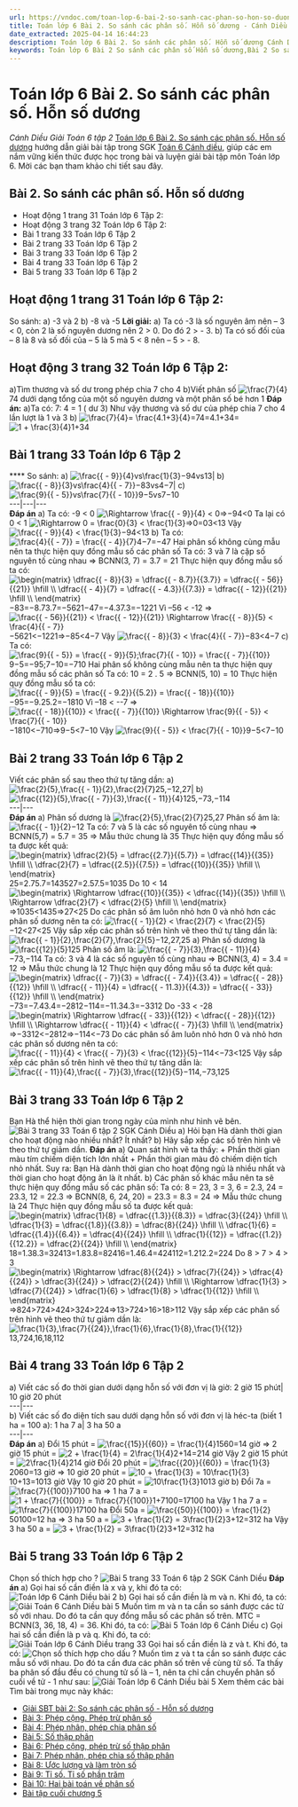 ```yaml
---
url: https://vndoc.com/toan-lop-6-bai-2-so-sanh-cac-phan-so-hon-so-duong-265978
title: Toán lớp 6 Bài 2. So sánh các phân số. Hỗn số dương - Cánh Diều Giải Toán 6 tập 2 - VnDoc.com
date_extracted: 2025-04-14 16:44:23
description: Toán lớp 6 Bài 2. So sánh các phân số. Hỗn số dương Cánh Diều gồm lời giải chi tiết cho từng bài tập cho các em học sinh tham khảo luyện Giải Toán 6 Cánh Diều tập 2.
keywords: Toán lớp 6 Bài 2 So sánh các phân số Hỗn số dương,Bài 2 So sánh các phân số Hỗn số dương,toán 6,toán lớp 6,giải toán lớp 6,giải toán 6,toán lớp 6 cánh diều,toán 6 cánh diều,giải toán 6 tập 2 cánh diều,giải toán lớp 6 cánh diều,So sánh các phân số Hỗn số dương cánh diều
---
```


# Toán lớp 6 Bài 2. So sánh các phân số. Hỗn số dương
 _Cánh Diều Giải Toán 6 tập 2_
[Toán lớp 6 Bài 2. So sánh các phân số. Hỗn số dương](<https://vndoc.com/toan-lop-6-bai-2-so-sanh-cac-phan-so-hon-so-duong-265978>) hướng dẫn giải bài tập trong SGK [Toán 6 Cánh diều](<https://vndoc.com/toan-lop-6-sach-canh-dieu>), giúp các em nắm vững kiến thức được học trong bài và luyện giải bài tập môn Toán lớp 6. Mời các bạn tham khảo chi tiết sau đây.
## **Bài 2. So sánh các phân số. Hỗn số dương**
  * Hoạt động 1 trang 31 Toán lớp 6 Tập 2: 
  * Hoạt động 3 trang 32 Toán lớp 6 Tập 2:
  * Bài 1 trang 33 Toán lớp 6 Tập 2 
  * Bài 2 trang 33 Toán lớp 6 Tập 2 
  * Bài 3 trang 33 Toán lớp 6 Tập 2 
  * Bài 4 trang 33 Toán lớp 6 Tập 2 
  * Bài 5 trang 33 Toán lớp 6 Tập 2 

## **Hoạt động 1 trang 31 Toán lớp 6 Tập 2:**
So sánh:
a\) -3 và 2
b\) -8 và -5
**Lời giải:**
a\) Ta có -3 là số nguyên âm nên – 3 < 0, còn 2 là số nguyên dương nên 2 > 0\. Do đó 2 > \- 3.
b\) Ta có số đối của – 8 là 8 và số đối của – 5 là 5 mà 5 < 8 nên – 5 > \- 8.
## **Hoạt động 3 trang 32 Toán lớp 6 Tập 2:**
a\)Tìm thương và số dư trong phép chia 7 cho 4
b\)Viết phân số ![\\frac{7}{4}](https://i.vdoc.vn/data/image/blank.png)74 dưới dạng tổng của một số nguyên dương và một phân số bé hơn 1
**Đáp án:**
a\)Ta có: 7: 4 = 1 \( dư 3\)
Như vậy thương và số dư của phép chia 7 cho 4 lần lượt là 1 và 3
b\) ![\\frac{7}{4}= \\frac{4.1+3}{4}=](https://i.vdoc.vn/data/image/blank.png)74=4.1+34= ![1 + \\frac{3}{4}](https://i.vdoc.vn/data/image/blank.png)1+34
## Bài 1 trang 33 Toán lớp 6 Tập 2
**** So sánh:
a\) ![\\frac{{ - 9}}{4}vs\\frac{1}{3}](https://i.vdoc.vn/data/image/blank.png)−94vs13| b\) ![\\frac{{ - 8}}{3}vs\\frac{4}{{ - 7}}](https://i.vdoc.vn/data/image/blank.png)−83vs4−7| c\) ![\\frac{9}{{ - 5}}vs\\frac{7}{{ - 10}}](https://i.vdoc.vn/data/image/blank.png)9−5vs7−10  
---|---|---  
**Đáp án**
a\) Ta có: -9 < 0 ![\\Rightarrow \\frac{{ - 9}}{4} < 0](https://i.vdoc.vn/data/image/blank.png)⇒−94<0
Ta lại có 0 < 1 ![\\Rightarrow 0 = \\frac{0}{3} < \\frac{1}{3}](https://i.vdoc.vn/data/image/blank.png)⇒0=03<13
Vậy ![\\frac{{ - 9}}{4} < \\frac{1}{3}](https://i.vdoc.vn/data/image/blank.png)−94<13
b\) Ta có: ![\\frac{4}{{ - 7}} = \\frac{{ - 4}}{7}](https://i.vdoc.vn/data/image/blank.png)4−7=−47
Hai phân số không cùng mẫu nên ta thực hiện quy đồng mẫu số các phân số
Ta có: 3 và 7 là cặp số nguyên tố cùng nhau
=> BCNN\(3, 7\) = 3.7 = 21
Thực hiện quy đồng mẫu số ta có:
![\\begin{matrix}
  \\dfrac{{ - 8}}{3} = \\dfrac{{ - 8.7}}{{3.7}} = \\dfrac{{ - 56}}{{21}} \\hfill \\\\
  \\dfrac{{ - 4}}{7} = \\dfrac{{ - 4.3}}{{7.3}} = \\dfrac{{ - 12}}{{21}} \\hfill \\\\ 
\\end{matrix}](https://i.vdoc.vn/data/image/blank.png)−83=−8.73.7=−5621−47=−4.37.3=−1221
Vì –56 < -12 => ![\\frac{{ - 56}}{{21}} < \\frac{{ - 12}}{{21}} \\Rightarrow \\frac{{ - 8}}{5} < \\frac{4}{{ - 7}}](https://i.vdoc.vn/data/image/blank.png)−5621<−1221⇒−85<4−7
Vậy ![\\frac{{ - 8}}{3} < \\frac{4}{{ - 7}}](https://i.vdoc.vn/data/image/blank.png)−83<4−7
c\) Ta có: ![\\frac{9}{{ - 5}} = \\frac{{ - 9}}{5};\\frac{7}{{ - 10}} = \\frac{{ - 7}}{{10}}](https://i.vdoc.vn/data/image/blank.png)9−5=−95;7−10=−710
Hai phân số không cùng mẫu nên ta thực hiện quy đồng mẫu số các phân số
Ta có: 10 = 2 . 5
=> BCNN\(5, 10\) = 10
Thực hiện quy đồng mẫu số ta có:
![\\frac{{ - 9}}{5} = \\frac{{ - 9.2}}{{5.2}} = \\frac{{ - 18}}{{10}}](https://i.vdoc.vn/data/image/blank.png)−95=−9.25.2=−1810
Vì –18 < \--7 => ![\\frac{{ - 18}}{{10}} < \\frac{{ - 7}}{{10}} \\Rightarrow \\frac{9}{{ - 5}} < \\frac{7}{{ - 10}}](https://i.vdoc.vn/data/image/blank.png)−1810<−710⇒9−5<7−10
Vậy ![\\frac{9}{{ - 5}} < \\frac{7}{{ - 10}}](https://i.vdoc.vn/data/image/blank.png)9−5<7−10
## Bài 2 trang 33 Toán lớp 6 Tập 2
Viết các phân số sau theo thứ tự tăng dần:
a\) ![\\frac{2}{5},\\frac{{ - 1}}{2},\\frac{2}{7}](https://i.vdoc.vn/data/image/blank.png)25,−12,27| b\) ![\\frac{{12}}{5},\\frac{{ - 7}}{3},\\frac{{ - 11}}{4}](https://i.vdoc.vn/data/image/blank.png)125,−73,−114  
---|---  
**Đáp án**
a\) Phân số dương là ![\\frac{2}{5},\\frac{2}{7}](https://i.vdoc.vn/data/image/blank.png)25,27
Phân số âm là: ![\\frac{{ - 1}}{2}](https://i.vdoc.vn/data/image/blank.png)−12
Ta có: 7 và 5 là các số nguyên tố cùng nhau
=> BCNN\(5,7\) = 5.7 = 35
=> Mẫu thức chung là 35
Thực hiện quy đồng mẫu số ta được kết quả:
![\\begin{matrix}
  \\dfrac{2}{5} = \\dfrac{{2.7}}{{5.7}} = \\dfrac{{14}}{{35}} \\hfill \\\\
  \\dfrac{2}{7} = \\dfrac{{2.5}}{{7.5}} = \\dfrac{{10}}{{35}} \\hfill \\\\ 
\\end{matrix}](https://i.vdoc.vn/data/image/blank.png)25=2.75.7=143527=2.57.5=1035
Do 10 < 14
![\\begin{matrix}
   \\Rightarrow \\dfrac{{10}}{{35}} < \\dfrac{{14}}{{35}} \\hfill \\\\
   \\Rightarrow \\dfrac{2}{7} < \\dfrac{2}{5} \\hfill \\\\ 
\\end{matrix}](https://i.vdoc.vn/data/image/blank.png)⇒1035<1435⇒27<25
Do các phân số âm luôn nhỏ hơn 0 và nhỏ hơn các phân số dương nên ta có: ![\\frac{{ - 1}}{2} < \\frac{2}{7} < \\frac{2}{5}](https://i.vdoc.vn/data/image/blank.png)−12<27<25
Vậy sắp xếp các phân số trên hình vẽ theo thứ tự tăng dần là:
![\\frac{{ - 1}}{2},\\frac{2}{7},\\frac{2}{5}](https://i.vdoc.vn/data/image/blank.png)−12,27,25
a\) Phân số dương là ![\\frac{{12}}{5}](https://i.vdoc.vn/data/image/blank.png)125
Phân số âm là: ![\\frac{{ - 7}}{3},\\frac{{ - 11}}{4}](https://i.vdoc.vn/data/image/blank.png)−73,−114
Ta có: 3 và 4 là các số nguyên tố cùng nhau
=> BCNN\(3, 4\) = 3.4 = 12
=> Mẫu thức chung là 12
Thực hiện quy đồng mẫu số ta được kết quả:
![\\begin{matrix}
  \\dfrac{{ - 7}}{3} = \\dfrac{{ - 7.4}}{{3.4}} = \\dfrac{{ - 28}}{{12}} \\hfill \\\\
  \\dfrac{{ - 11}}{4} = \\dfrac{{ - 11.3}}{{4.3}} = \\dfrac{{ - 33}}{{12}} \\hfill \\\\ 
\\end{matrix}](https://i.vdoc.vn/data/image/blank.png)−73=−7.43.4=−2812−114=−11.34.3=−3312
Do -33 < -28
![\\begin{matrix}
   \\Rightarrow \\dfrac{{ - 33}}{{12}} < \\dfrac{{ - 28}}{{12}} \\hfill \\\\
   \\Rightarrow \\dfrac{{ - 11}}{4} < \\dfrac{{ - 7}}{3} \\hfill \\\\ 
\\end{matrix}](https://i.vdoc.vn/data/image/blank.png)⇒−3312<−2812⇒−114<−73
Do các phân số âm luôn nhỏ hơn 0 và nhỏ hơn các phân số dương nên ta có: ![\\frac{{ - 11}}{4} < \\frac{{ - 7}}{3} < \\frac{{12}}{5}](https://i.vdoc.vn/data/image/blank.png)−114<−73<125
Vậy sắp xếp các phân số trên hình vẽ theo thứ tự tăng dần là: ![\\frac{{ - 11}}{4},\\frac{{ - 7}}{3},\\frac{{12}}{5}](https://i.vdoc.vn/data/image/blank.png)−114,−73,125
## Bài 3 trang 33 Toán lớp 6 Tập 2
Bạn Hà thể hiện thời gian trong ngày của mình như hình vẽ bên.
![Bài 3 trang 33 Toán 6 tập 2 SGK Cánh Diều](https://i.vdoc.vn/data/image/2022/05/21/Bai-3-trang-33-Toan-6-tap-2-SGK-Canh-Dieu.png)
a\) Hỏi bạn Hà dành thời gian cho hoạt động nào nhiều nhất? Ít nhất?
b\) Hãy sắp xếp các số trên hình vẽ theo thứ tự giảm dần.
**Đáp án**
a\) Quan sát hình vẽ ta thấy:
\+ Phần thời gian màu tím chiếm diện tích lớn nhất
\+ Phần thời gian màu đỏ chiếm diện tích nhỏ nhất.
Suy ra: Bạn Hà dành thời gian cho hoạt động ngủ là nhiều nhất và thời gian cho hoạt động ăn là ít nhất.
b\) Các phân số khác mẫu nên ta sẽ thực hiện quy đồng mẫu số các phân số:
Ta có: 8 = 23, 3 = 3, 6 = 2.3, 24 = 23.3, 12 = 22.3
=> BCNN\(8, 6, 24, 20\) = 23.3 = 8.3 = 24
=> Mẫu thức chung là 24
Thực hiện quy đồng mẫu số ta được kết quả:
![\\begin{matrix}
  \\dfrac{1}{8} = \\dfrac{{1.3}}{{8.3}} = \\dfrac{3}{{24}} \\hfill \\\\
  \\dfrac{1}{3} = \\dfrac{{1.8}}{{3.8}} = \\dfrac{8}{{24}} \\hfill \\\\
  \\dfrac{1}{6} = \\dfrac{{1.4}}{{6.4}} = \\dfrac{4}{{24}} \\hfill \\\\
  \\dfrac{1}{{12}} = \\dfrac{{1.2}}{{12.2}} = \\dfrac{2}{{24}} \\hfill \\\\ 
\\end{matrix}](https://i.vdoc.vn/data/image/blank.png)18=1.38.3=32413=1.83.8=82416=1.46.4=424112=1.212.2=224
Do 8 > 7 > 4 > 3
![\\begin{matrix}
   \\Rightarrow \\dfrac{8}{{24}} > \\dfrac{7}{{24}} > \\dfrac{4}{{24}} > \\dfrac{3}{{24}} > \\dfrac{2}{{24}} \\hfill \\\\
   \\Rightarrow \\dfrac{1}{3} > \\dfrac{7}{{24}} > \\dfrac{1}{6} > \\dfrac{1}{8} > \\dfrac{1}{{12}} \\hfill \\\\ 
\\end{matrix}](https://i.vdoc.vn/data/image/blank.png)⇒824>724>424>324>224⇒13>724>16>18>112
Vậy sắp xếp các phân số trên hình vẽ theo thứ tự giảm dần là:
![\\frac{1}{3},\\frac{7}{{24}},\\frac{1}{6},\\frac{1}{8},\\frac{1}{{12}}](https://i.vdoc.vn/data/image/blank.png)13,724,16,18,112
## Bài 4 trang 33 Toán lớp 6 Tập 2
a\) Viết các số đo thời gian dưới dạng hỗn số với đơn vị là giờ:
2 giờ 15 phút| 10 giờ 20 phút  
---|---  
b\) Viết các số đo diện tích sau dưới dạng hỗn số với đơn vị là héc-ta \(biết 1 ha = 100 a\):
1 ha 7 a| 3 ha 50 a  
---|---  
**Đáp án**
a\) Đổi 15 phút = ![\\frac{{15}}{{60}} = \\frac{1}{4}](https://i.vdoc.vn/data/image/blank.png)1560=14 giờ
=> 2 giờ 15 phút = ![2 + \\frac{1}{4} = 2\\frac{1}{4}](https://i.vdoc.vn/data/image/blank.png)2+14=214 giờ
Vậy 2 giờ 15 phút = ![2\\frac{1}{4}](https://i.vdoc.vn/data/image/blank.png)214 giờ
Đổi 20 phút = ![\\frac{{20}}{{60}} = \\frac{1}{3}](https://i.vdoc.vn/data/image/blank.png)2060=13 giờ
=> 10 giờ 20 phút = ![10 + \\frac{1}{3} = 10\\frac{1}{3}](https://i.vdoc.vn/data/image/blank.png)10+13=1013 giờ
Vậy 10 giờ 20 phút = ![10\\frac{1}{3}](https://i.vdoc.vn/data/image/blank.png)1013 giờ
b\) Đổi 7a = ![\\frac{7}{{100}}](https://i.vdoc.vn/data/image/blank.png)7100 ha
=> 1 ha 7 a = ![1 + \\frac{7}{{100}} = 1\\frac{7}{{100}}](https://i.vdoc.vn/data/image/blank.png)1+7100=17100 ha
Vậy 1 ha 7 a = ![1\\frac{7}{{100}}](https://i.vdoc.vn/data/image/blank.png)17100 ha
Đổi 50a = ![\\frac{{50}}{{100}} = \\frac{1}{2}](https://i.vdoc.vn/data/image/blank.png)50100=12 ha
=> 3 ha 50 a = ![3 + \\frac{1}{2} = 3\\frac{1}{2}](https://i.vdoc.vn/data/image/blank.png)3+12=312 ha
Vậy 3 ha 50 a = ![3 + \\frac{1}{2} = 3\\frac{1}{2}](https://i.vdoc.vn/data/image/blank.png)3+12=312 ha
## Bài 5 trang 33 Toán lớp 6 Tập 2
Chọn số thích hợp cho ?
![Bài 5 trang 33 Toán 6 tập 2 SGK Cánh Diều](https://i.vdoc.vn/data/image/2022/05/21/Bai-5-trang-33-Toan-6-tap-2-SGK-Canh-Dieu.png)
**Đáp án**
a\) Gọi hai số cần điền là x và y, khi đó ta có:
![Toán lớp 6 Cánh Diều bài 2](https://i.vdoc.vn/data/image/2022/05/21/bai-5-trang-33-toan-lop-6-tap-2-canh-dieu-2.png)
b\) Gọi hai số cần điền là m và n. Khi đó, ta có:![Giải Toán 6 Cánh Diều bài 5](https://i.vdoc.vn/data/image/2022/05/21/bai-5-trang-33-toan-lop-6-tap-2-canh-dieu-3.png)
Muốn tìm m và n ta cần so sánh được các tử số với nhau. Do đó ta cần quy đồng mẫu số các phân số trên.
MTC = BCNN\(3, 36, 18, 4\) = 36. Khi đó, ta có:
![Bài 5 Toán lớp 6 Cánh Diều](https://i.vdoc.vn/data/image/2022/05/21/bai-5-trang-33-toan-lop-6-tap-2-canh-dieu-4.png)
c\) Gọi hai số cần điền là p và q. Khi đó, ta có:
![Giải Toán lớp 6 Cánh Diều trang 33](https://i.vdoc.vn/data/image/2022/05/21/bai-5-trang-33-toan-lop-6-tap-2-canh-dieu-5.png)
Gọi hai số cần điền là z và t. Khi đó, ta có: ![Chọn số thích hợp cho dấu ?](https://i.vdoc.vn/data/image/2022/05/21/bai-5-trang-33-toan-lop-6-tap-2-canh-dieu-6.png)
Muốn tìm z và t ta cần so sánh được các mẫu số với nhau. Do đó ta cần đưa các phân số trên về cùng tử số.
Ta thấy ba phân số đầu đều có chung tử số là – 1, nên ta chỉ cần chuyển phân số cuối về tử - 1 như sau:
![Giải Toán lớp 6 Cánh Diều bài 5](https://i.vdoc.vn/data/image/2022/05/21/bai-5-trang-33-toan-lop-6-tap-2-canh-dieu-7.png)
Xem thêm các bài Tìm bài trong mục này khác:
  * [Giải SBT bài 2: So sánh các phân số - Hỗn số dương](</giai-sbt-toan-6-canh-dieu-bai-2-301824>)
  * [Bài 3: Phép cộng. Phép trừ phân số](</toan-lop-6-bai-3-phep-cong-phep-tru-phan-so-265990>)
  * [Bài 4: Phép nhân, phép chia phân số ](</toan-lop-6-bai-4-phep-nhan-phep-chia-phan-so-266025>)
  * [Bài 5: Số thập phân](</toan-lop-6-bai-5-so-thap-phan-266027>)
  * [Bài 6: Phép cộng, phép trừ số thập phân](</toan-lop-6-bai-6-phep-cong-phep-tru-so-thap-phan-266028>)
  * [Bài 7: Phép nhân, phép chia số thập phân](</toan-lop-6-bai-7-phep-nhan-phep-chia-so-thap-phan-266029>)
  * [Bài 8: Ước lượng và làm tròn số ](</toan-lop-6-bai-8-uoc-luong-va-lam-tron-so-266037>)
  * [Bài 9: Tỉ số. Tỉ số phần trăm](</toan-lop-6-bai-9-ti-so-ti-so-phan-tram-266038>)
  * [Bài 10: Hai bài toán về phân số](</toan-lop-6-bai-10-hai-bai-toan-ve-phan-so-266065>)
  * [Bài tập cuối chương 5 ](</toan-lop-6-bai-tap-cuoi-chuong-5-canh-dieu-266072>)

